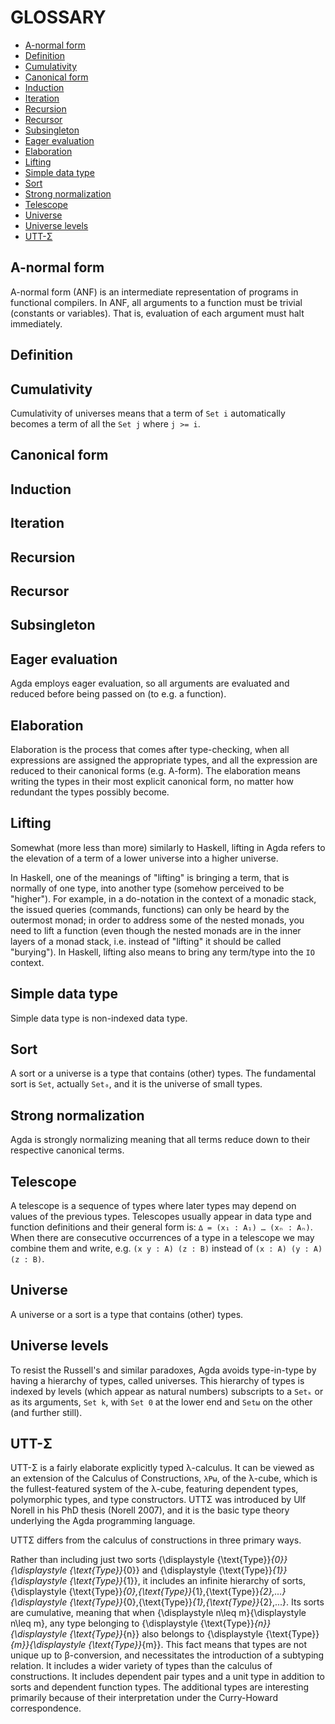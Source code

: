 # GLOSSARY

<!-- TOC -->

- [A-normal form](#a-normal-form)
- [Definition](#definition)
- [Cumulativity](#cumulativity)
- [Canonical form](#canonical-form)
- [Induction](#induction)
- [Iteration](#iteration)
- [Recursion](#recursion)
- [Recursor](#recursor)
- [Subsingleton](#subsingleton)
- [Eager evaluation](#eager-evaluation)
- [Elaboration](#elaboration)
- [Lifting](#lifting)
- [Simple data type](#simple-data-type)
- [Sort](#sort)
- [Strong normalization](#strong-normalization)
- [Telescope](#telescope)
- [Universe](#universe)
- [Universe levels](#universe-levels)
- [UTT-Σ](#utt-σ)

<!-- /TOC -->

## A-normal form
A-normal form (ANF) is an intermediate representation of programs in functional compilers. In ANF, all arguments to a function must be trivial (constants or variables). That is, evaluation of each argument must halt immediately.

## Definition

## Cumulativity
Cumulativity of universes means that a term of `Set i` automatically becomes a term of all the `Set j` where `j >= i`.


## Canonical form

## Induction
## Iteration
## Recursion
## Recursor
## Subsingleton

## Eager evaluation
Agda employs eager evaluation, so all arguments are evaluated and reduced before being passed on (to e.g. a function).


## Elaboration
Elaboration is the process that comes after type-checking, when all expressions are assigned the appropriate types, and all the expression are reduced to their canonical forms (e.g. A-form). The elaboration means writing the types in their most explicit canonical form, no matter how redundant the types possibly become.

## Lifting
Somewhat (more less than more) similarly to Haskell, lifting in Agda refers to the elevation of a term of a lower universe into a higher universe.

In Haskell, one of the meanings of "lifting" is bringing a term, that is normally of one type, into another type (somehow perceived to be "higher"). For example, in a do-notation in the context of a monadic stack, the issued queries (commands, functions) can only be heard by the outermost monad; in order to address some of the nested monads, you need to lift a function (even though the nested monads are in the inner layers of a monad stack, i.e. instead of "lifting" it should be called "burying"). In Haskell, lifting also means to bring any term/type into the `IO` context.

## Simple data type
Simple data type is non-indexed data type.

## Sort
A sort or a universe is a type that contains (other) types. The fundamental sort is `Set`, actually `Set₀`, and it is the universe of small types.

## Strong normalization
Agda is strongly normalizing meaning that all terms reduce down to their respective canonical terms.

## Telescope
A telescope is a sequence of types where later types may depend on values of the previous types. Telescopes usually appear in data type and function definitions and their general form is: `∆ = (x₁ : A₁) … (xₙ : Aₙ)`. When there are consecutive occurrences of a type in a telescope we may combine them and write, e.g. `(x y : A) (z : B)` instead of `(x : A) (y : A) (z : B)`.

## Universe
A universe or a sort is a type that contains (other) types.

## Universe levels
To resist the Russell's and similar paradoxes, Agda avoids type-in-type by having a hierarchy of types, called universes. This hierarchy of types is indexed by levels (which appear as natural numbers) subscripts to a `Setₖ` or as its arguments, `Set k`, with `Set 0` at the lower end and `Setω` on the other (and further still).

## UTT-Σ
UTT-Σ is a fairly elaborate explicitly typed λ-calculus. It can be viewed as an extension of the Calculus of Constructions, `λPω`, of the λ-cube, which is the fullest-featured system of the λ-cube, featuring dependent types, polymorphic types, and type constructors. UTTΣ was introduced by Ulf Norell in his PhD thesis (Norell 2007), and it is the basic type theory underlying the Agda programming language.

UTTΣ differs from the calculus of constructions in three primary ways.

Rather than including just two sorts {\displaystyle {\text{Type}}_{0}}{\displaystyle {\text{Type}}_{0}} and {\displaystyle {\text{Type}}_{1}}{\displaystyle {\text{Type}}_{1}}, it includes an infinite hierarchy of sorts, {\displaystyle {\text{Type}}_{0},{\text{Type}}_{1},{\text{Type}}_{2},...}{\displaystyle {\text{Type}}_{0},{\text{Type}}_{1},{\text{Type}}_{2},...}.
Its sorts are cumulative, meaning that when {\displaystyle n\leq m}{\displaystyle n\leq m}, any type belonging to {\displaystyle {\text{Type}}_{n}}{\displaystyle {\text{Type}}_{n}} also belongs to {\displaystyle {\text{Type}}_{m}}{\displaystyle {\text{Type}}_{m}}. This fact means that types are not unique up to β-conversion, and necessitates the introduction of a subtyping relation.
It includes a wider variety of types than the calculus of constructions. It includes dependent pair types and a unit type in addition to sorts and dependent function types. The additional types are interesting primarily because of their interpretation under the Curry-Howard correspondence.
